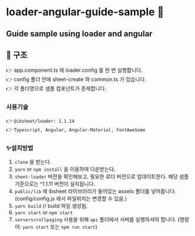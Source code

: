 # loader-angular-guide-sample 👋

## Guide sample using loader and angular

## 📖 구조

👉 app.component.ts 에 loader.config 를 한 번 실행합니다. <br/>
👉 config 폴더 안에 sheet-create 와 common.ts 가 있습니다. <br/>
👉 각 폴더명으로 샘플 컴포넌트가 존재합니다.

### 사용기술

👉 `@ibsheet/loader: 1.1.14` <br/>
👉 `Typescript, Angular, Angular-Material, FontAweSome`

### ✨설치방법

1. `clone` 을 받는다.
2. `yarn` or `npm install` 을 이용하여 다운받는다.
3. `sheet-loader` 버전을 확인해보고, 필요한 로더 버전으로 업데이트한다. 해당 샘플 기준으로는 ^1.1.11 버전이 설치됩니다.
4. `public/lib` 에 ibsheet 라이브러리가 들어있는 assets 폴더를 넣어줍니다. (config/config.js 에서 파일위치는 변경할 수 있음.)
5. `yarn build` // build 파일 생성됨.
6. `yarn start` or `npm start`
7. `serverscrollpaging` 사용을 위해 `api` 폴더에서 서버를 실행하셔야 합니다. (명령어: `yarn start` 또는 `npm run start`)
